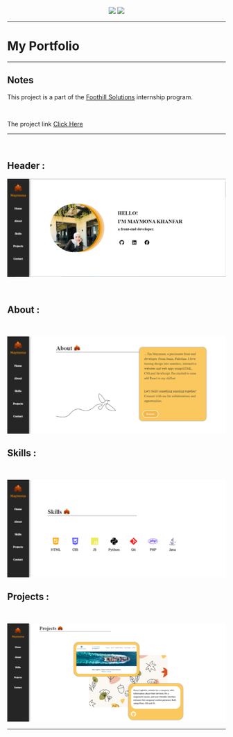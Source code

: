 <p align="center">
    <img src="https://user-images.githubusercontent.com/62269745/174906065-7bb63e14-879a-4740-849c-0821697aeec2.png#gh-light-mode-only" width="40%">
    <img src="https://user-images.githubusercontent.com/62269745/174906068-aad23112-20fe-4ec8-877f-3ee1d9ec0a69.png#gh-dark-mode-only" width="40%">
</p>

<hr>

<h1>My Portfolio</h1>

<hr>
  <h2>Notes</h2>
 <p> This project is a part of the <a href="https://www.foothillsolutions.com/">Foothill Solutions<a/>  internship program.<p>
 <br>
    <p> The project link <a href="https://lucent-vacherin-039111.netlify.app/?fbclid=IwZXh0bgNhZW0CMTAAAR1C5v1tb_SuMasQSs2tN43rqxSnD47leLHu6LDRX3utcHXNhE-EdCZ-qIQ_aem_L83yA58WmFutHWSABpmahA">Click Here</a>  <p>



<hr>
<br>
 <h2>Header : </h2>


![Alt text](/assets/img/1.png)

<br>

<h2>About : </h2>

<br>

![Alt text](/assets/img/2.png)

<h2>Skills : </h2>

<br>

![Alt text](/assets/img/4.png)
<br>


<h2>Projects : </h2>

<br>

![Alt text](/assets/img/3.png)

<hr>
